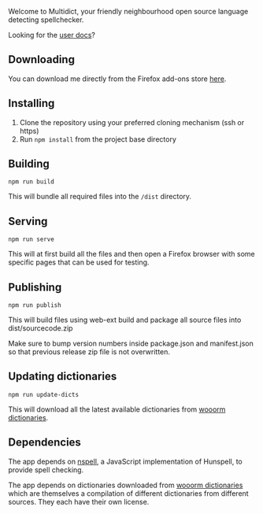 Welcome to Multidict, your friendly neighbourhood open source language detecting spellchecker.

Looking for the [user docs][2]?

## Downloading

You can download me directly from the Firefox add-ons store [here][3].

## Installing

1. Clone the repository using your preferred cloning mechanism (ssh or https)
2. Run `npm install` from the project base directory

## Building

`npm run build`

This will bundle all required files into the `/dist` directory.

## Serving

`npm run serve`

This will at first build all the files and then open a Firefox browser with some specific pages that
can be used for testing.

## Publishing

`npm run publish`

This will build files using web-ext build and package all source files into dist/sourcecode.zip

Make sure to bump version numbers inside package.json and manifest.json so that previous release zip
file is not overwritten.

## Updating dictionaries

`npm run update-dicts`

This will download all the latest available dictionaries from [wooorm dictionaries][1].

## Dependencies

The app depends on [nspell][0], a JavaScript implementation of Hunspell, to provide spell checking.

The app depends on dictionaries downloaded from [wooorm dictionaries][1] which are themselves a
compilation of different dictionaries from different sources. They each have their own license.

 [0]: https://github.com/wooorm/nspell
 [1]: https://github.com/wooorm/dictionaries/
 [2]: https://grayedfox.github.io/multidict/
 [3]: https://addons.mozilla.org/en-US/firefox/addon/multidict/?src=search
